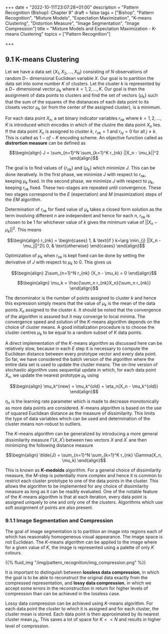 
+++
date = "2022-10-11T23:07:28+01:00"
description = "Pattern Recognition (Bishop): Chapter 9"
draft = false
tags = ["Bishop", "Pattern Recognition", "Mixture Models", "Expectation Maximization", "K-means Clustering", "Distortion Measure", "Image Segmentation", "Image Compression"]
title = "Mixture Models and Expectation Maximization - K-means Clustering"
topics = ["Pattern Recognition"]

+++


## 9.1 K-means Clustering

Let we have a data set $\{X_1,X_2,...,X_N\}$ consisting of $N$ observations of random $D-$ dimensional Euclidean variable $X$. Our goal is to partition the data set into some number $K$ of clusters. Let the cluster $k$ is represented by a $D-$ dimensional vector $\mu_k$ where $k=1,2,...,K$. Our goal is then the assignment of data points to clusters and find the set of vectors $\{\mu_k\}$ such that the sum of the squares of the distanaces of each data point to its closets vector $\mu_k$ (or from the center of the assigned cluster), is a minimum.

For each data point $X_n$, a set binary indicator variables $r_{nk}$ where $k=1,2,...,K$ is introduced which encodes in which of the clustre the data point $X_n$ lies. If the data point $X_n$ is assigned to cluster $k$, $r_{nk} = 1$ and $r_{nj} = 0$ for all $j \neq k$. This is called as $1-of-K$ encoding scheme. An objective function called as <b>distrortion measure</b> can be defined as

$$\begin{align}
J = \sum_{n=1}^N \sum_{k=1}^K r_{nk} ||X_n - \mu_k||^2
\end{align}$$

The goal is to find values of $\{r_{nk}\}$ and $\{\mu_k\}$ which minimize $J$. This can be done iteratively. In the first phase, we minimize $J$ with respect to $r_{nk}$, keeping $\mu_k$ fixed. In the second phase, we minimize $J$ with respect to $\mu_k$, keeping $r_{nk}$ fixed. These two-stages are repeated until convergence. These two stages correspond to the $E$ (expectation) and $M$ (maximization) steps of the $EM$ algorithm.

Determination of $r_{nk}$ for fixed value of $\mu_k$ takes a closed form solution as the term involving different $n$ are independent and hence for each $n$, $r_{nk}$ is chosen to be $1$ for whichever value of $k$ gives the minimum value of $||X_n - \mu_k||^2$. This means

$$\begin{align}
r_{nk} =
\begin{cases}
    1, & \text{if } k=\arg \min_{j} ||X_n - \mu_j||^2\\
    0, & \text{otherwise}
\end{cases}
\end{align}$$

Optimization of $\mu_k$ when $r_{nk}$ is kept fixed can be done by setting the derivative of $J$ with respect to $\mu_k$ to $0$. This gives us

$$\begin{align}
2\sum_{n=1}^N r_{nk} (X_n - \mu_k) = 0
\end{align}$$

$$\begin{align}
\mu_k = \frac{\sum_n r_{nk}X_n}{\sum_n r_{nk}}
\end{align}$$

The denominator is the number of points assigned to cluster $k$ and hence this expression simply means that the value of $\mu_k$ is the mean of the data points $X_n$ assigned to the cluster $k$. It should be noted that the convergence of the algorithm is assured but it may converge to local minima. The convergence speed and solution of the $K$-means algorithm depends on the choice of cluster means. A good initialization procedure is to choose the cluster centres $\mu_k$ to be equal to a random subset of $K$ data points.

A direct implementation of the $K$-means algorithm as discussed here can be relatively slow, because in each $E$ step it is necessary to compute the Euclidean distance between every prototype vector and every data point. So far, we have considered the batch version of the algorithm where the entire data set is used to update the cluster means. The on-line version of stochastic algorithm uses sequential update in which, for each data point $X_n$, we update the nearest prototype $\mu_k$ using

$$\begin{align}
\mu_k^{new} = \mu_k^{old} + \eta_n(X_n - \mu_k^{old}) 
\end{align}$$

$\eta_n$ is the learning rate parameter which is made to decrease monotonically as more data points are considered. $K$-means algorithm is based on the use of squared Euclidean distance as the measure of dissimilarity. This limits the type of data variables which can be used and determination of the cluster means non-robust to outliers.

The $K$-means algorithm can be generalized by introducing a more general dissimilarity measure $\Gamma(X, X^{'})$ between two vectors $X$ and $X^{'}$ ane then minimizing the following distance measure

$$\begin{align}
\tilde{J} = \sum_{n=1}^N \sum_{k=1}^K r_{nk} \Gamma(X_n, \mu_k)
\end{align}$$

This is known as <b>$K$-medoids</b> algorithm. For a general choice of dissimilarity measure, the $M$-step is potentially more complex and hence it is common to restrict each cluster prototype to one of the data points in the cluster. This allows the algorithm to be implemented for any choice of dissimilarity measure as long as it can be readily evaluated. One of the notable feature of the $K$-means algorithm is that at each iteration, every data point is assigned uniquely to one and only one of the clusters. Algorithms which use soft assignment of points are also present.

### 9.1.1 Image Segmentation and Compression

The goal of image segmentation is to partition an image into regions each of which has reasonably homogeneous visual appearance. The image space is not Euclidean. The $K$-means algorithm can be applied to the image where for a given value of $K$, the image is represented using a palette of only $K$ colours. 

{{% fluid_img "/img/pattern_recognition/img_compression.png" %}}


It is important to distinguish between <b>lossless data compression</b>, in which the goal is to be able to reconstruct the original data exactly from the compressed representation, and <b>lossy data compression</b>, in which we accept some errors in the reconstruction in return for higher levels of compression than can be achieved in the lossless case.

Lossy data compression can be achieved using $K$-means algorithm. For each data point the cluster to which it is assigned and for each cluster, the cluster mean is stored. Each data point is then approximated by its nearest cluster mean $\mu_k$. This saves a lot of space for $K << N$ and results in higher level of compression.
